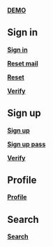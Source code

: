 <p><a href="https://olegboychuk099.github.io/HW1_DB2/src/index.html"> <b>DEMO</b></a>
<h2><b>Sign in</b></h2>
<p><a href="https://olegboychuk099.github.io/HW1_DB2/src/sign_in/sign_in.html"> <b>Sign in</b></a>
<p><a href="https://olegboychuk099.github.io/HW1_DB2/src/sign_in/reset_mail.html"> <b>Reset mail</b></a>
<p><a href="https://olegboychuk099.github.io/HW1_DB2/src/sign_in/reset.html"> <b>Reset</b></a>
<p><a href="https://olegboychuk099.github.io/HW1_DB2/src/sign_in/verify.html"> <b>Verify</b></a>
<h2><b>Sign up</b></h2>
<p><a href="https://olegboychuk099.github.io/HW1_DB2/src/sign_up/sign_up.html"> <b>Sign up</b></a>
<p><a href="https://olegboychuk099.github.io/HW1_DB2/src/sign_up/sign_up_pass.html"> <b>Sign up pass</b></a>
<p><a href="https://olegboychuk099.github.io/HW1_DB2/src/sign_up/verify_up.html"> <b>Verify</b></a>
<h2><b>Profile</b></h2>
<p><a href="https://olegboychuk099.github.io/HW1_DB2/src/profile/profile.html"> <b>Profile</b></a>
<h2><b>Search</b></h2>
<p><a href="https://olegboychuk099.github.io/HW1_DB2/src/search/search.html"> <b>Search</b></a>